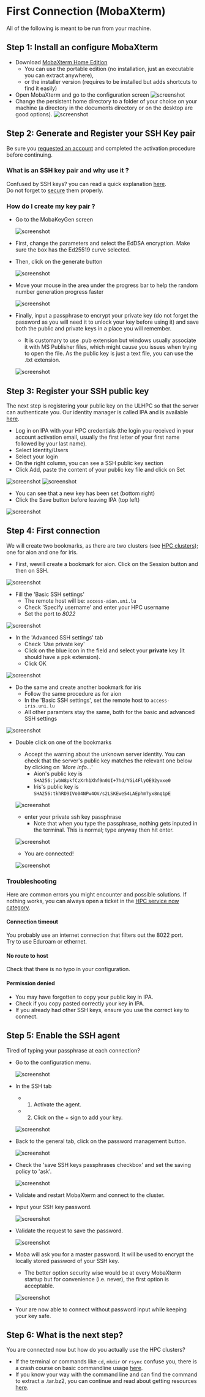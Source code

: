 # First Connection (MobaXterm)
All of the following is meant to be run from your machine.

## Step 1: Install an configure MobaXterm

* Download [MobaXterm Home Edition](https://mobaxterm.mobatek.net/download-home-edition.html)
	* You can use the portable edition (no installation, just an executable you can extract anywhere),
	* or the installer version (requires to be installed but adds shortcuts to find it easily)
* Open MobaXterm and go to the configuration screen
	![screenshot](./img/moba-config.png)
* Change the persistent home directory to a folder of your choice on your machine (a directory in the documents directory or on the desktop are good options). 
	![screenshot](./img/moba-home-dir.png)

## Step 2: Generate and Register your SSH Key pair

Be sure you [requested an account](../../concepts/index.md#prerequisites) and completed the activation procedure before continuing.

### What is an SSH key pair and why use it ?

Confused by SSH keys? you can read a quick explanation [here](../../concepts/index.md#authenticating-on-the-clusters).  
Do not forget to [secure](../../concepts/index.md#secure-your-ssh-key-pair) them properly.

### How do I create my key pair ?

* Go to the MobaKeyGen screen
	
	![screenshot](./img/moba-ssh-keygen.png)

* First, change the parameters and select the EdDSA encryption. Make sure the box has the Ed25519 curve selected.
* Then, click on the generate button
	
	![screenshot](./img/moba-ssh1.png)

* Move your mouse in the area under the progress bar to help the random number generation progress faster
	
	![screenshot](./img/moba-ssh2.png)

* Finally, input a passphrase to encrypt your private key (do not forget the password as you will need it to unlock your key before using it) and save both the public and private keys in a place you will remember.
	* It is customary to use .pub extension but windows usually associate it with MS Publisher files, which might cause you issues when trying to open the file. As the public key is just a text file, you can use the .txt extension.
	
	![screenshot](./img/moba-ssh3.png)

## Step 3: Register your SSH public key

The next step is registering your public key on the ULHPC so that the server can authenticate you.
Our identity manager is called IPA and is available [here](https://hpc-ipa.uni.lu).

* Log in on IPA with your HPC credentials (the login you received in your account activation email, usually the first letter of your first name followed by your last name).
* Select Identity/Users
* Select your login
* On the right column, you can see a SSH public key section
* Click Add, paste the content of your public key file and click on Set

![screenshot](../img/ipa.png)
![screenshot](../img/ipa-key.png)

* You can see that a new key has been set (bottom right)
* Click the Save button before leaving IPA (top left)

![screenshot](../img/ipa-save.png)

## Step 4: First connection

We will create two bookmarks, as there are two clusters (see [HPC clusters](../../concepts#hpc-clusters)); one for aion and one for iris.

* First, wewill create a bookmark for aion. Click on the Session button and then on SSH.

![screenshot](./img/moba-session.png)

* Fill the 'Basic SSH settings'
	* The remote host will be: ```access-aion.uni.lu```
	* Check 'Specify username' and enter your HPC username
	* Set the port to *8022*

![screenshot](./img/moba-session-aion.png)

* In the 'Advanced SSH settings' tab
	* Check 'Use private key'
	* Click on the blue icon in the field and select your **private** key (It should have a ppk extension).
	* Click OK

![screenshot](./img/moba-session-ssh.png)

* Do the same and create another bookmark for iris
	* Follow the same procedure as for aion
	* In the 'Basic SSH settings', set the remote host to ```access-iris.uni.lu```
	* All other paramters stay the same, both for the basic and advanced SSH settings

![screenshot](./img/moba-session-iris.png)

* Double click on one of the bookmarks
	* Accept the warning about the unknown server identity. You can check that the server's public key matches the relevant one below by clicking on *'More info...'*
		* Aion's public key is ```SHA256:jwbW8pkfCzXrh1Xhf9n0UI+7hd/YGi4FlyOE92yxxe0```
		* Iris's public key is ```SHA256:tkhRD9IVo04NPw4OV/s2LSKEwe54LAEphm7yx8nq1pE```

	![screenshot](./img/moba-unknown.png)

	* enter your private ssh key passphrase
		* Note that when you type the passphrase, nothing gets inputed in the terminal. This is normal; type anyway then hit enter.

	![screenshot](./img/moba-passphrase.png)

	* You are connected!

	![screenshot](./img/moba-connected.png)

### Troubleshooting

Here are common errors you might encounter and possible solutions. If nothing works, you can always open a ticket in the [HPC service now category](https://service.uni.lu/sp?id=sc_cat_item&sys_id=9c88bd8bdbb38090c15598f3db9619c1&sysparm_category=9c992749db8f84109aa59ee3db96196f).

#### Connection timeout  
You probably use an internet connection that filters out the 8022 port.  
Try to use Eduroam or ethernet.
#### No route to host  
Check that there is no typo in your configuration.
#### Permission denied  
* You may have forgotten to copy your public key in IPA.
* Check if you copy pasted correctly your key in IPA.
* If you already had other SSH keys, ensure you use the correct key to connect.


## Step 5: Enable the SSH agent

Tired of typing your passphrase at each connection?

* Go to the configuration menu.

	![screenshot](./img/moba-config.png)

* In the SSH tab
	* 1. Activate the agent.
	* 2. Click on the + sign to add your key.

	![screenshot](./img/moba-agent.png)

* Back to the general tab, click on the password management button.
	
	![screenshot](./img/moba-pwd-mgt1.png)

* Check the 'save SSH keys passphrases checkbox' and set the saving policy to 'ask'.

	![screenshot](./img/moba-pwd-mgt2.png)

* Validate and restart MobaXterm and connect to the cluster.

* Input your SSH key password.

	![screenshot](./img/moba-agent-passphrase.png)

* Validate the request to save the password.

	![screenshot](./img/moba-save-pwd.png)

* Moba will ask you for a master password. It will be used to encrypt the locally stored password of your SSH key.
	* The better option security wise would be at every MobaXterm startup but for convenience (i.e. never), the first option is acceptable.
	
	![screenshot](./img/moba-master-pwd.png)

* Your are now able to connect without password input while keeping your key safe.

## Step 6: What is the next step?

You are connected now but how do you actually use the HPC clusters?

* If the terminal or commands like ```cd```, ```mkdir``` or ```rsync``` confuse you, there is a crash course on basic commandline usage [here](link).
* If you know your way with the command line and can find the command to extract a .tar.bz2, you can continue and read about getting resources [here](link).